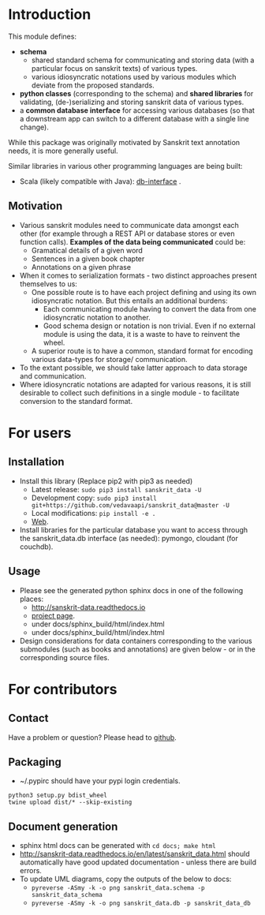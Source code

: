 # Introduction
This module defines:

- **schema**
    - shared standard schema for communicating and storing data (with a particular focus on sanskrit texts) of various types.
    - various idiosyncratic notations used by various modules which deviate from the proposed standards.
- **python classes** (corresponding to the schema) and **shared libraries** for validating, (de-)serializing and storing sanskrit data of various types.
- a **common database interface** for accessing various databases (so that a downstream app can switch to a different database with a single line change).

While this package was originally motivated by Sanskrit text annotation needs, it is more generally useful. 

Similar libraries in various other programming languages are being built:

- Scala (likely compatible with Java): [db-interface](https://github.com/vedavaapi/db-interface) .

## Motivation
- Various sanskrit modules need to communicate data amongst each other (for example through a REST API or database stores or even function calls). **Examples of the data being communicated** could be:
    - Gramatical details of a given word
    - Sentences in a given book chapter
    - Annotations on a given phrase
- When it comes to serialization formats - two distinct approaches present themselves to us:
    - One possible route is to have each project defining and using its own idiosyncratic notation. But this entails an additional burdens:
        - Each communicating module having to convert the data from one idiosyncratic notation to another.
        - Good schema design or notation is non trivial. Even if no external module is using the data, it is a waste to have to reinvent the wheel.
    - A superior route is to have a common, standard format for encoding various data-types for storage/ communication.
- To the extant possible, we should take latter approach to data storage and communication.
- Where idiosyncratic notations are adapted for various reasons, it is still desirable to collect such definitions in a single module - to facilitate conversion to the standard format.

# For users
## Installation
- Install this library (Replace pip2 with pip3 as needed)
    - Latest release: `sudo pip3 install sanskrit_data -U`
    - Development copy: `sudo pip3 install git+https://github.com/vedavaapi/sanskrit_data@master -U`
    - Local modifications: `pip install -e .`
    - [Web](https://pypi.python.org/pypi/sanskrit_data).
- Install libraries for the particular database you want to access through the sanskrit_data.db interface (as needed): pymongo, cloudant (for couchdb).

## Usage
- Please see the generated python sphinx docs in one of the following places:
    - http://sanskrit-data.readthedocs.io
    - [project page](https://sanskrit-coders.github.io/sanskrit_data/sphinx_build/html/).
    - under docs/sphinx_build/html/index.html
    - under docs/sphinx_build/html/index.html
- Design considerations for data containers corresponding to the various submodules (such as books and annotations) are given below - or in the corresponding source files.

# For contributors
## Contact
Have a problem or question? Please head to [github](https://github.com/vedavaapi/sanskrit_data).

## Packaging
* ~/.pypirc should have your pypi login credentials.
```
python3 setup.py bdist_wheel
twine upload dist/* --skip-existing
```

## Document generation
- sphinx html docs can be generated with `cd docs; make html`
- http://sanskrit-data.readthedocs.io/en/latest/sanskrit_data.html should automatically have good updated documentation - unless there are build errors.
- To update UML diagrams, copy the outputs of the below to docs:
  - `pyreverse -ASmy -k -o png sanskrit_data.schema -p sanskrit_data_schema`
  - `pyreverse -ASmy -k -o png sanskrit_data.db -p sanskrit_data_db`
